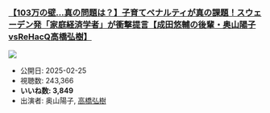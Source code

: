 ### [【103万の壁…真の問題は？】子育てペナルティが真の課題！スウェーデン発「家庭経済学者」が衝撃提言【成田悠輔の後輩・奥山陽子vsReHacQ高橋弘樹】](https://www.youtube.com/watch?v=8vuAaVgEAGA)
[![](https://img.youtube.com/vi/8vuAaVgEAGA/sddefault.jpg)](https://www.youtube.com/watch?v=8vuAaVgEAGA)
-   公開日: 2025-02-25
-   視聴数: 243,366
-   **いいね数: 3,849**
-   出演者: 奥山陽子, [高橋弘樹](/rehacq_fan/people/高橋弘樹 "wikilink")
